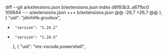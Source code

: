 diff --git a/extensions.json b/extensions.json
index d6f83b3..a67fbc0 100644
--- a/extensions.json
+++ b/extensions.json
@@ -26,7 +26,7 @@
     },
     {
       "uid": "jdinhlife.gruvbox",
-      "version": "1.24.2"
+      "version": "1.24.5"
     },
     {
       "uid": "ms-vscode.powershell",
